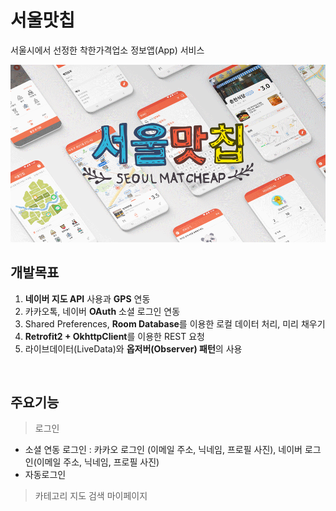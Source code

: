 # 서울맛칩
서울시에서 선정한 착한가격업소 정보앱(App) 서비스

<img src="./img/img.gif">

</br>

## 개발목표
1. **네이버 지도 API** 사용과 **GPS** 연동
2. 카카오톡, 네이버 **OAuth** 소셜 로그인 연동
3. Shared Preferences, **Room Database**를 이용한 로컬 데이터 처리, 미리 채우기
4. **Retrofit2 + OkhttpClient**를 이용한 REST 요청
5. 라이브데이터(LiveData)와 **옵저버(Observer) 패턴**의 사용

</br>

## 주요기능
> 로그인
- 소셜 연동 로그인 : 카카오 로그인 (이메일 주소, 닉네임, 프로필 사진), 네이버 로그인(이메일 주소, 닉네임, 프로필 사진) 
- 자동로그인
> 카테고리
> 지도 
> 검색
> 마이페이지
